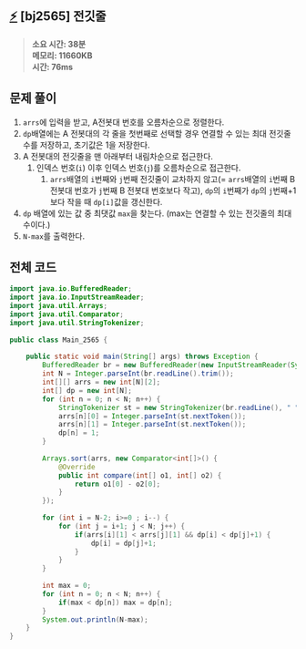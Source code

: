 ## [⚡️](https://www.acmicpc.net/problem/2565) [bj2565] 전깃줄

> **소요 시간: 38분<br>
> 메모리: 11660KB<br>
> 시간: 76ms**
## 문제 풀이

1. `arrs`에 입력을 받고, A전봇대 번호를 오름차순으로 정렬한다.
2. `dp`배열에는 A 전봇대의 각 줄을 첫번째로 선택할 경우 연결할 수 있는 최대 전깃줄 수를 저장하고, 초기값은 1을 저장한다.
3. A 전봇대의 전깃줄을 맨 아래부터 내림차순으로 접근한다.
	1. 인덱스 번호(`i`) 이후 인덱스 번호(`j`)를 오름차순으로 접근한다.
		1. `arrs`배열의 `i`번째와 `j`번째 전깃줄이 교차하지 않고(= `arrs`배열의 `i`번째 B 전봇대 번호가 `j`번째 B 전봇대 번호보다 작고), `dp`의 `i`번째가 `dp`의 `j`번째+1 보다 작을 때 `dp[i]`값을 갱신한다.
4. `dp` 배열에 있는 값 중 최댓값 `max`을 찾는다. (max는 연결할 수 있는 전깃줄의 최대 수이다.)
5. `N-max`를 출력한다.
## 전체 코드

```java
import java.io.BufferedReader;  
import java.io.InputStreamReader;  
import java.util.Arrays;  
import java.util.Comparator;  
import java.util.StringTokenizer;  
  
public class Main_2565 {  
  
    public static void main(String[] args) throws Exception {  
        BufferedReader br = new BufferedReader(new InputStreamReader(System.in));  
        int N = Integer.parseInt(br.readLine().trim());  
        int[][] arrs = new int[N][2];  
        int[] dp = new int[N];  
        for (int n = 0; n < N; n++) {  
            StringTokenizer st = new StringTokenizer(br.readLine(), " ");  
            arrs[n][0] = Integer.parseInt(st.nextToken());  
            arrs[n][1] = Integer.parseInt(st.nextToken());  
            dp[n] = 1;  
        }  
  
        Arrays.sort(arrs, new Comparator<int[]>() {  
            @Override  
            public int compare(int[] o1, int[] o2) {  
                return o1[0] - o2[0];  
            }  
        });  
  
        for (int i = N-2; i>=0 ; i--) {  
            for (int j = i+1; j < N; j++) {  
                if(arrs[i][1] < arrs[j][1] && dp[i] < dp[j]+1) {  
                    dp[i] = dp[j]+1;  
                }  
            }  
        }  
  
        int max = 0;  
        for (int n = 0; n < N; n++) {  
            if(max < dp[n]) max = dp[n];  
        }  
        System.out.println(N-max);  
    }  
}
```
